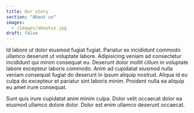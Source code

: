 ```yaml
---
title: Our story
section: "About us"
images:
  - /images/aboutus.jpg
draft: false
---
```


Id labore ut dolor eiusmod fugiat fugiat. Pariatur ex incididunt commodo ullamco deserunt ut voluptate labore. Adipisicing veniam ad consectetur incididunt qui minim consequat eu. Deserunt dolor mollit cillum in voluptate labore excepteur laboris commodo. Anim ad cupidatat eiusmod nulla veniam consequat fugiat do deserunt in ipsum aliquip nostrud. Aliqua id eu culpa do excepteur et pariatur sint laboris minim. Proident nulla ea aliquip eu amet irure consequat.

Sunt quis irure cupidatat anim minim culpa. Dolor velit occaecat dolor ea eiusmod ullamco dolore dolor. Dolor est enim ullamco deserunt occaecat.